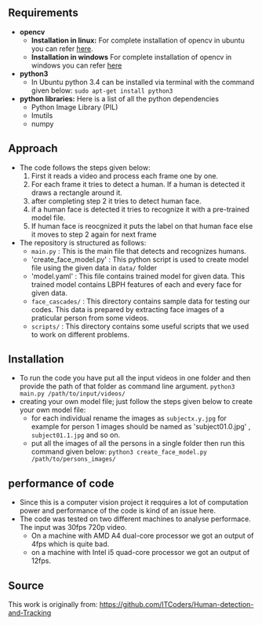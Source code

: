
## Requirements
* **opencv**
	* **Installation in linux:**
			For complete installation of opencv in ubuntu you can refer [here](http://www.pyimagesearch.com/2015/06/22/install-opencv-3-0-and-python-2-7-on-ubuntu/).
	* **Installation in windows**
			For complete installation of opencv in windows you can refer [here](https://putuyuwono.wordpress.com/2015/04/23/building-and-installing-opencv-3-0-on-windows-7-64-bit/)
* **python3**
	* In Ubuntu python 3.4 can be installed via terminal with the command given below:
		`sudo apt-get install python3`
* **python libraries:**
	Here is a list of all the python dependencies 
	* Python Image Library (PIL)
	* Imutils
	* numpy

## Approach
* The code follows the steps given below:
	1. First it reads a video and process each frame one by one.
	2. For each frame it tries to detect a human. If a human is detected it draws a rectangle around it.
	3. after completing step 2 it tries to detect human face.
	4. if a human face is detected it tries to recognize it with a pre-trained model file.
	5. If human face is reocgnized it puts the label on that human face else it moves to step 2 again for next frame 
* The repository is structured as follows:
	* `main.py` : This is the main file that detects and recognizes humans.
	* 'create_face_model.py' : This python script is used to create model file using the given data in `data/` folder 
	* 'model.yaml' : This file contains trained model for given data. This trained model contains LBPH features of each and every face for given data.
	* `face_cascades/` : This directory contains sample data for testing our codes. This data is prepared by extracting face images of a praticular person from some videos.
	* `scripts/` : This directory contains some useful scripts that we used to work on different problems.

## Installation 
* To run the code you have put all the input videos in one folder and then provide the path of that folder as command line argument.
`python3 main.py /path/to/input/videos/`
* creating your own model file; just follow the steps given below to create your own model file:
	* for each individual rename the images as `subjectx.y.jpg` for example for person 1 images should be named as 'subject01.0.jpg' , `subject01.1.jpg` and so on.
	* put all the images of all the persons in a single folder then run this command given below:
		`python3 create_face_model.py /path/to/persons_images/` 

## performance of code
* Since this is a computer vision project it reqquires a lot of computation power and performance of the code is kind of an issue here.
* The code was tested on two different machines to analyse performace. The input was 30fps 720p video.
	* On a machine with AMD A4 dual-core processor we got an output of 4fps which is quite bad.
	* on a machine with Intel i5 quad-core processor we got an output of 12fps.
	
## Source
This work is originally from:
https://github.com/ITCoders/Human-detection-and-Tracking
